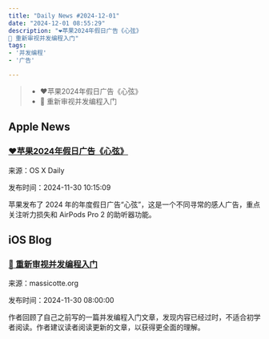 ```yaml
---
title: "Daily News #2024-12-01"
date: "2024-12-01 08:55:29"
description: "❤️苹果2024年假日广告《心弦》
🌟 重新审视并发编程入门"
tags: 
- '并发编程'
- '广告'

---
```


> - ❤️苹果2024年假日广告《心弦》
> - 🌟 重新审视并发编程入门

## Apple News

### [❤️苹果2024年假日广告《心弦》](https://osxdaily.com/2024/11/29/watch-the-touching-apple-holiday-ad-for-2024-heartstrings/)

来源：OS X Daily

发布时间：2024-11-30 10:15:09

苹果发布了 2024 年的年度假日广告“心弦”，这是一个不同寻常的感人广告，重点关注听力损失和 AirPods Pro 2 的助听器功能。

## iOS Blog

### [🌟 重新审视并发编程入门](https://www.massicotte.org/step-by-step-reading-from-storage)

来源：massicotte.org

发布时间：2024-11-30 08:00:00

作者回顾了自己之前写的一篇并发编程入门文章，发现内容已经过时，不适合初学者阅读。作者建议读者阅读更新的文章，以获得更全面的理解。
